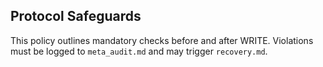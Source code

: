 <!-- @meta {
  "fileType": "policy",
  "subtype": "safeguardsPolicy",
  "purpose": "Rules enforcing hash integrity, protected blocks and write gates.",
  "editPolicy": "appendOrReplace",
  "routeScope": "global"
} -->
## Protocol Safeguards
This policy outlines mandatory checks before and after WRITE. Violations must be logged to `meta_audit.md` and may trigger `recovery.md`.
